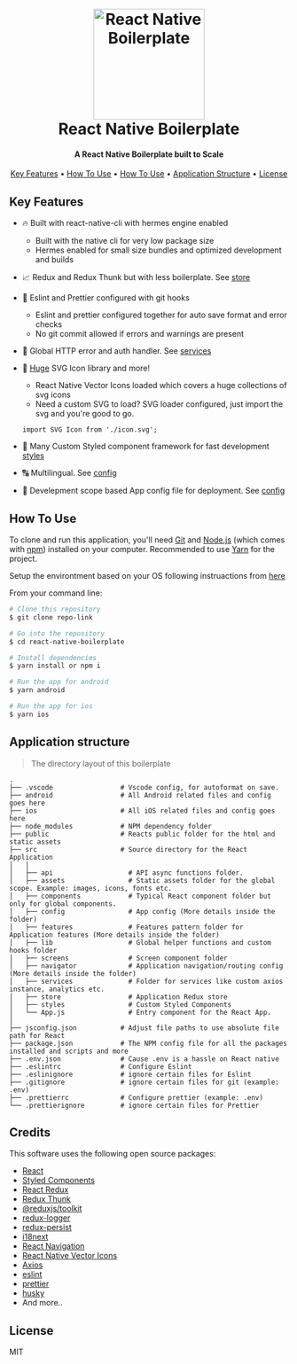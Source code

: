 <h1 align="center">
  <br>
  <img src="https://reactnative.dev/img/header_logo.svg" alt="React Native Boilerplate" width="200">
  <br>
    React Native Boilerplate
  <br>
</h1>

<h4 align="center">A React Native Boilerplate built to Scale</h4>

<p align="center">
  <a href="#key-features">Key Features</a> •
  <a href="#how-to-use">How To Use</a> •
  <a href="#how-to-use">How To Use</a> •
  <a href="#application-structure">Application Structure</a> •
  <a href="#license">License</a>
</p>

## Key Features

- :fire: Built with react-native-cli with hermes engine enabled

  - Built with the native cli for very low package size
  - Hermes enabled for small size bundles and optimized development and builds

- :chart_with_upwards_trend: Redux and Redux Thunk but with less boilerplate. See <a href="/src/store">store</a>

- :cop: Eslint and Prettier configured with git hooks

  - Eslint and prettier configured together for auto save format and error checks
  - No git commit allowed if errors and warnings are present

- :raised_hands: Global HTTP error and auth handler. See <a href="/src/services">services</a>

- :tada: [Huge](https://oblador.github.io/react-native-vector-icons/) SVG Icon library and more!

  - React Native Vector Icons loaded which covers a huge collections of svg icons
  - Need a custom SVG to load? SVG loader configured, just import the svg and you're good to go.

  `import SVG Icon from './icon.svg'; `

- :nail_care: Many Custom Styled component framework for fast development <a href="/src/styles">styles</a>

- :capital_abcd: Multilingual. See <a href="/src/config">config</a>

- :rocket: Develepment scope based App config file for deployment. See <a href="/src/config">config</a>

## How To Use

To clone and run this application, you'll need [Git](https://git-scm.com) and [Node.js](https://nodejs.org/en/download/) (which comes with [npm](http://npmjs.com)) installed on your computer. Recommended to use [Yarn](https://classic.yarnpkg.com/en/docs/install/#windows-stable) for the project.

Setup the environtment based on your OS following instruactions from [here](https://reactnative.dev/docs/environment-setup)

From your command line:

```bash
# Clone this repository
$ git clone repo-link

# Go into the repository
$ cd react-native-boilerplate

# Install dependencies
$ yarn install or npm i

# Run the app for android
$ yarn android

# Run the app for ios
$ yarn ios


```

## Application structure

> The directory layout of this boilerplate

    .
    ├── .vscode                 # Vscode config, for autoformat on save.
    ├── android                 # All Android related files and config goes here
    ├── ios                     # All iOS related files and config goes here
    ├── node_modules            # NPM dependency folder
    ├── public                  # Reacts public folder for the html and static assets
    ├── src                     # Source directory for the React Application
    │   │
    │   ├── api                   # API async functions folder.
    │   ├── assets                # Static assets folder for the global scope. Example: images, icons, fonts etc.
    │   ├── components            # Typical React component folder but only for global components.
    │   ├── config                # App config (More details inside the folder)
    │   ├── features              # Features pattern folder for Application features (More details inside the folder)
    │   ├── lib                   # Global helper functions and custom hooks folder
    │   ├── screens               # Screen component folder
    │   ├── navigator             # Application navigation/routing config (More details inside the folder)
    │   ├── services              # Folder for services like custom axios instance, analytics etc.
    │   ├── store                 # Application Redux store
    │   ├── styles                # Custom Styled Components
    │   └── App.js                # Entry component for the React App.
    │
    ├── jsconfig.json           # Adjust file paths to use absolute file path for React
    ├── package.json            # The NPM config file for all the packages installed and scripts and more
    ├── .env.json               # Cause .env is a hassle on React native
    ├── .eslintrc               # Configure Eslint
    ├── .eslinignore            # ignore certain files for Eslint
    ├── .gitignore              # ignore certain files for git (example: .env)
    ├── .prettierrc             # Configure prettier (example: .env)
    └── .prettierignore         # ignore certain files for Prettier

## Credits

This software uses the following open source packages:

- [React](https://reactjs.org/)
- [Styled Components](https://styled-components.com/)
- [React Redux](https://react-redux.js.org/)
- [Redux Thunk](https://github.com/reduxjs/redux-thunk)
- [@reduxjs/toolkit](https://redux-toolkit.js.org/)
- [redux-logger](https://github.com/LogRocket/redux-logger)
- [redux-persist](https://github.com/rt2zz/redux-persist)
- [i18next](https://www.i18next.com/)
- [React Navigation](https://reactnavigation.org/)
- [React Native Vector Icons](https://github.com/oblador/react-native-vector-icons)
- [Axios](https://github.com/axios/axios)
- [eslint](https://eslint.org/)
- [prettier](https://prettier.io/)
- [husky](https://typicode.github.io/husky/#/)
- And more..

## License

MIT
